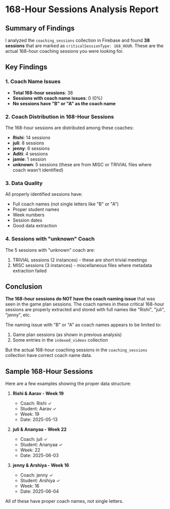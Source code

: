 # 168-Hour Sessions Analysis Report

## Summary of Findings

I analyzed the `coaching_sessions` collection in Firebase and found **38 sessions** that are marked as `criticalSessionType: 168_HOUR`. These are the actual 168-hour coaching sessions you were looking for.

## Key Findings

### 1. Coach Name Issues
- **Total 168-hour sessions**: 38
- **Sessions with coach name issues**: 0 (0%)
- **No sessions have "B" or "A" as the coach name**

### 2. Coach Distribution in 168-Hour Sessions
The 168-hour sessions are distributed among these coaches:
- **Rishi**: 14 sessions
- **juli**: 8 sessions  
- **jenny**: 6 sessions
- **Aditi**: 4 sessions
- **jamie**: 1 session
- **unknown**: 5 sessions (these are from MISC or TRIVIAL files where coach wasn't identified)

### 3. Data Quality
All properly identified sessions have:
- Full coach names (not single letters like "B" or "A")
- Proper student names
- Week numbers
- Session dates
- Good data extraction

### 4. Sessions with "unknown" Coach
The 5 sessions with "unknown" coach are:
1. TRIVIAL sessions (2 instances) - these are short trivial meetings
2. MISC sessions (3 instances) - miscellaneous files where metadata extraction failed

## Conclusion

**The 168-hour sessions do NOT have the coach naming issue** that was seen in the game plan sessions. The coach names in these critical 168-hour sessions are properly extracted and stored with full names like "Rishi", "juli", "jenny", etc.

The naming issue with "B" or "A" as coach names appears to be limited to:
1. Game plan sessions (as shown in previous analysis)
2. Some entries in the `indexed_videos` collection

But the actual 168-hour coaching sessions in the `coaching_sessions` collection have correct coach name data.

## Sample 168-Hour Sessions

Here are a few examples showing the proper data structure:

1. **Rishi & Aarav - Week 19**
   - Coach: Rishi ✓
   - Student: Aarav ✓
   - Week: 19
   - Date: 2025-05-13

2. **juli & Ananyaa - Week 22**
   - Coach: juli ✓
   - Student: Ananyaa ✓
   - Week: 22
   - Date: 2025-06-03

3. **jenny & Arshiya - Week 16**
   - Coach: jenny ✓
   - Student: Arshiya ✓
   - Week: 16
   - Date: 2025-06-04

All of these have proper coach names, not single letters.